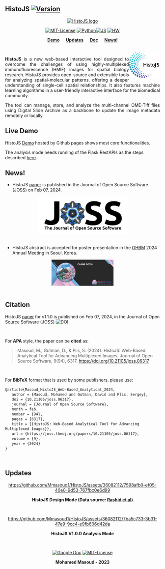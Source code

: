 ## HistoJS [![Version](https://img.shields.io/badge/Version-1.0.0-brightgreen)]()

<div align="center">

[![HistoJS logo](https://lh3.googleusercontent.com/Q3eYJfpQMety3sUUTLKeZKLkJBzx-NmLZNn1NphdWs9hBNYmfHCzZTphddpXDcfUxjtaHTXTr89R57LieZflqUsGHM3TxtIbVNoQOKf3ZbPjB01C8gYANmezAzq4JgUU=w1823)]()

 [![MIT-License ](https://img.shields.io/badge/license-MIT-green)](https://github.com/Mmasoud1/HistoJS/blob/main/LICENSE) [![Python ](https://img.shields.io/badge/python-3.5%20%7C%203.6%20%7C%203.7-blue)]()[![JS ](https://img.shields.io/badge/Types-JavaScript-blue)]()
[![HW ](https://img.shields.io/badge/HardWare-GPU-green)]()

**[Demo](https://mmasoud1.github.io/HistoJS) &emsp;  [Updates](#Updates) &emsp; [Doc](https://github.com/mmasoud1/HistoJS/wiki/) &emsp; [News!](#News)**

</div>


<br>
 <img src="https://github.com/Mmasoud1/HistoJS/blob/main/css/logo/hisotjs_logo.svg"  width="20%" align="right">

 <p align="justify">
 <b><a href="https://mmasoud1.github.io/HistoJS"  style="text-decoration: none"> HistoJS</a></b> is a new web-based interactive tool designed to overcome the challenges of using highly-multiplexed immunofluorescence (HMIF) images for spatial biology research. HistoJS provides open-source and extensible tools for analyzing spatial-molecular patterns, offering a deeper understanding of single-cell spatial relationships. It also features machine learning algorithms in a user-friendly interactive interface for the biomedical community.
 </p>

 <p align="justify">
The tool can manage, store, and analyze the multi-channel OME-Tiff files using  Digital Slide Archive as a backbone to update the image metadata remotely or locally.
 </p>


## Live Demo

HistoJS [Demo](https://mmasoud1.github.io/HistoJS) hosted by Github pages shows most core functionalities.  

The analysis mode needs running of the Flask RestAPIs as the steps described [here](https://github.com/Mmasoud1/HistoJS/wiki/Setup-Environment).


## News!

* HistoJS [paper](https://joss.theoj.org/papers/10.21105/joss.06317) is published in the Journal of Open Source Software (JOSS) on Feb 07, 2024.

<div align="center">
   <a href="https://joss.theoj.org/papers/10.21105/joss.06317"><img src="https://github.com/Mmasoud1/HistoJS/blob/main/Demo/News/JOSS_Logo.png"></a>
</div>

<br>

* HistoJS abstract is accepted for poster presentation in the [OHBM](https://www.humanbrainmapping.org/) 2024 Annual Meeting in Seoul, Korea.

<div align="center">
   <img src="https://github.com/Mmasoud1/HistoJS/blob/main/Demo/News/OHBM_2024.png"  width="40%">
</div>

<br>

## Citation

HistoJS [paper](https://joss.theoj.org/papers/10.21105/joss.06317) for v1.1.0 is published on Feb 07, 2024, in the Journal of Open Source Software (JOSS) [![DOI](https://joss.theoj.org/papers/10.21105/joss.06317/status.svg)](https://joss.theoj.org/papers/10.21105/joss.06317) 


<br>

For **APA** style, the paper can be **cited** as: 

> Masoud, M., Gutman, D., & Plis, S. (2024). HistoJS: Web-Based Analytical Tool for Advancing Multiplexed Images. Journal of Open Source Software, 9(94), 6317. https://doi.org/10.21105/joss.06317

<br>

For **BibTeX** format that is used by some publishers,  please use: 

```BibTeX: 
@article{Masoud_HistoJS_Web-Based_Analytical_2024,
   author = {Masoud, Mohamed and Gutman, David and Plis, Sergey},
   doi = {10.21105/joss.06317},
   journal = {Journal of Open Source Software},
   month = feb,
   number = {94},
   pages = {6317},
   title = {{HistoJS: Web-Based Analytical Tool for Advancing Multiplexed Images}},
   url = {https://joss.theoj.org/papers/10.21105/joss.06317},
   volume = {9},
   year = {2024}
}
```

<br>

## Updates

<div align="center">

https://github.com/Mmasoud1/HistoJS/assets/36082112/7598afb0-ef05-40e0-9d53-767fbc0e6d99

**HistoJS Design Mode (Data source: [Rashid et al](https://doi.org/10.7303/syn17865732))**
</div>

<br>

<div align="center">

<!-- https://github.com/Mmasoud1/HistoJS/assets/36082112/95499746-8d97-4d9a-97e1-2ee12d3516d6   -->
https://github.com/Mmasoud1/HistoJS/assets/36082112/7ba5c733-3b31-47e9-9cc4-e9fb606d42da  

<!-- ![Interface](https://github.com/mmasoud1/HistoJS/blob/main/Demo/AnalysisMode.gif) -->

**HistoJS V1.0.0 Analysis Mode**
</div>


<br>



<div align="center">

[![Google Doc](https://img.shields.io/badge/HistoJS-Feedback-blue)](https://docs.google.com/forms/d/e/1FAIpQLSdHuO--mG00sKydQpJ7sPpDmhcJ4ECdj-wAB1kwXQExh_nUSg/viewform?usp=sf_link) [![MIT-License ](https://img.shields.io/badge/license-MIT-green)](https://github.com/Mmasoud1/HistoJS/blob/main/LICENSE)

**Mohamed Masoud - 2023**
</div>

